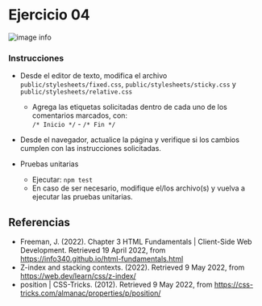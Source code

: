 # Ejercicio 04

![image info](images/ejercicio04.png)

### Instrucciones

* Desde el editor de texto, modifica el archivo `public/stylesheets/fixed.css`, `public/stylesheets/sticky.css` y `public/stylesheets/relative.css`
	+ Agrega las etiquetas solicitadas dentro de cada uno de los comentarios marcados, con:  
	`/* Inicio */` - `/* Fin */`
* Desde el navegador, actualice la página y verifique si los cambios cumplen con las instrucciones solicitadas.
* Pruebas unitarias

	+ Ejecutar: `npm test`
	+ En caso de ser necesario, modifique el/los archivo(s) y vuelva a ejecutar las pruebas unitarias.

## Referencias 

* Freeman, J. (2022). Chapter 3 HTML Fundamentals | Client-Side Web Development. Retrieved 19 April 2022, from https://info340.github.io/html-fundamentals.html
* Z-index and stacking contexts. (2022). Retrieved 9 May 2022, from https://web.dev/learn/css/z-index/
* position | CSS-Tricks. (2012). Retrieved 9 May 2022, from https://css-tricks.com/almanac/properties/p/position/